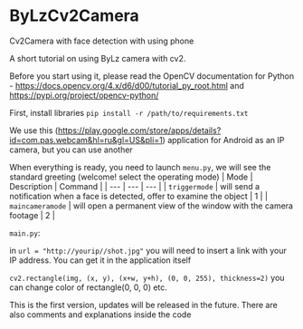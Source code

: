 # ByLzCv2Camera
Cv2Camera with face detection with using phone

A short tutorial on using ByLz camera with cv2.

Before you start using it, please read the OpenCV documentation for Python - https://docs.opencv.org/4.x/d6/d00/tutorial_py_root.html and https://pypi.org/project/opencv-python/

First, install libraries
`pip install -r /path/to/requirements.txt`

We use this 
(https://play.google.com/store/apps/details?id=com.pas.webcam&hl=ru&gl=US&pli=1) 
application for Android as an IP camera, but you can use another

When everything is ready, you need to launch `menu.py`, we will see the standard greeting
(welcome!
select the operating mode)
| Mode | Description | Command |
| --- | --- | --- |
| `triggermode` | will send a notification when a face is detected, offer to examine the object | 1 |
| `maincameramode` | will open a permanent view of the window with the camera footage | 2 |

`main.py`:

in `url = "http://yourip//shot.jpg"` you will need to insert a link with your IP address. You can get it in the application itself

`cv2.rectangle(img, (x, y), (x+w, y+h), (0, 0, 255), thickness=2)` you can change color of rectangle(0, 0, 0) etc.



This is the first version, updates will be released in the future. There are also comments and explanations inside the code
